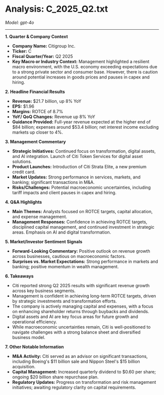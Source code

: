 # Analysis: C_2025_Q2.txt

*Model: gpt-4o*

---

**1. Quarter & Company Context**
   - **Company Name:** Citigroup Inc.
   - **Ticker:** C
   - **Fiscal Quarter/Year:** Q2 2025
   - **Key Macro or Industry Context:** Management highlighted a resilient macro environment, with the U.S. economy exceeding expectations due to a strong private sector and consumer base. However, there is caution around potential increases in goods prices and pauses in capex and hiring.

**2. Headline Financial Results**
   - **Revenue:** $21.7 billion, up 8% YoY
   - **EPS:** $1.96
   - **Margins:** ROTCE of 8.7%
   - **YoY/ QoQ Changes:** Revenue up 8% YoY
   - **Guidance Provided:** Full-year revenue expected at the higher end of $84 billion; expenses around $53.4 billion; net interest income excluding markets up closer to 4%.

**3. Management Commentary**
   - **Strategic Initiatives:** Continued focus on transformation, digital assets, and AI integration. Launch of Citi Token Services for digital asset solutions.
   - **Product Launches:** Introduction of Citi Strata Elite, a new premium credit card.
   - **Market Updates:** Strong performance in services, markets, and banking; significant transactions in M&A.
   - **Risks/Challenges:** Potential macroeconomic uncertainties, including tariff impacts and client pauses in capex and hiring.

**4. Q&A Highlights**
   - **Main Themes:** Analysts focused on ROTCE targets, capital allocation, and expense management.
   - **Management Responses:** Confidence in achieving ROTCE targets, disciplined capital management, and continued investment in strategic areas. Emphasis on AI and digital transformation.

**5. Market/Investor Sentiment Signals**
   - **Forward-Looking Commentary:** Positive outlook on revenue growth across businesses, cautious on macroeconomic factors.
   - **Surprises vs. Market Expectations:** Strong performance in markets and banking; positive momentum in wealth management.

**6. Takeaways**
   - Citi reported strong Q2 2025 results with significant revenue growth across key business segments.
   - Management is confident in achieving long-term ROTCE targets, driven by strategic investments and transformation efforts.
   - The company is actively managing capital and expenses, with a focus on enhancing shareholder returns through buybacks and dividends.
   - Digital assets and AI are key focus areas for future growth and operational efficiency.
   - While macroeconomic uncertainties remain, Citi is well-positioned to navigate challenges with a strong balance sheet and diversified business model.

**7. Other Notable Information**
   - **M&A Activity:** Citi served as an advisor on significant transactions, including Boeing's $11 billion sale and Nippon Steel's $15 billion acquisition.
   - **Capital Management:** Increased quarterly dividend to $0.60 per share; ongoing $20 billion share repurchase plan.
   - **Regulatory Updates:** Progress on transformation and risk management initiatives; awaiting regulatory clarity on capital requirements.